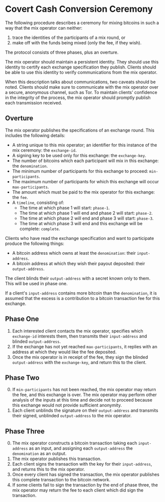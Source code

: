 Covert Cash Conversion Ceremony
===============================

The following procedure describes a ceremony for mixing bitcoins in such a way that the mix operator can neither:

1. trace the identities of the participants of a mix round, or
2. make off with the funds being mixed (only the fee, if they wish).

The protocol consists of three phases, plus an overture.

The mix operator should maintain a persistent identity. They should use this identity to certify each exchange specification they publish. Clients should be able to use this identity to verify communications from the mix operator.

When this description talks about communications, two caveats should be noted. Clients should make sure to communicate with the mix operator over a secure, anonymous channel, such as Tor. To maintain clients' confidence in the integrity of the process, the mix operator should promptly publish each transmission received.

Overture
--------

The mix operator publishes the specifications of an exchange round. This includes the following details:

* A string unique to this mix operator; an identifier for this instance of the mix ceremony: the `exchange-id`.
* A signing key to be used only for this exchange: the `exchange-key`.
* The number of bitcoins which each participant will mix in this exchange: the `denomination`.
* The minimum number of participants for this exchange to proceed: `min-participants`.
* The maximum number of participants for which this exchange will occur `max-participants`.
* The amount which must be paid to the mix operator for this exchange: the `fee`.
* A `timeline`, consisting of:
    * The time at which phase 1 will start: `phase-1`.
    * The time at which phase 1 will end and phase 2 will start: `phase-2`.
    * The time at which phase 2 will end and phase 3 will start: `phase-3`.
    * The time at which phase 3 will end and this exchange will be complete: `complete`.


Clients who have read the exchange specification and want to participate produce the following things:

* A bitcoin address which owns at least the `denomination`: their `input-address`.
* A bitcoin address at which they wish their payout deposited: their `output-address`.

The client blinds their `output-address` with a secret known only to them. This will be used in phase one.

If a client's `input-address` contains more bitcoin than the `denomination`, it is assumed that the excess is a contribution to a bitcoin transaction fee for this exchange.


Phase One
---------

1. Each interested client contacts the mix operator, specifies which `exchange-id` interests them, then transmits their `input-address` and blinded `output-address`.
2. If the exchange has not yet reached `max-participants`, it replies with an address at which they would like the fee deposited.
3. Once the mix operator is in receipt of the fee, they sign the blinded `output-address` with the `exchange-key`, and return this to the client.


Phase Two
---------

0. If `min-participants` has not been reached, the mix operator may return the fee, and this exchange is over. The mix operator may perform other analysis of the inputs at this time and decide not to proceed because this exchange would not provide sufficient anonymity.
1. Each client unblinds the signature on their `output-address` and transmits their signed, unblinded `output-address` to the mix operator.


Phase Three
-----------

0. The mix operator constructs a bitcoin transaction taking each `input-address` as an input, and assigning each `output-address` the `denomination` as an output.
1. The mix operator publishes this transaction.
2. Each client signs the transaction with the key for their `input-address`, and returns this to the mix operator.
3. Once every client has signed the transaction, the mix operator publishes this complete transaction to the bitcoin network.
4. If some clients fail to sign the transaction by the end of phase three, the mix operator may return the fee to each client which did sign the transaction.
